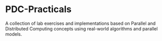 # PDC-Practicals
A collection of lab exercises and implementations based on Parallel and Distributed Computing concepts using real-world algorithms and parallel models.
